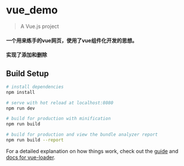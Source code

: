 # vue_demo

> A Vue.js project
#### 一个用来练手的vue网页，使用了vue组件化开发的思想。
#### 实现了添加和删除
## Build Setup

``` bash
# install dependencies
npm install

# serve with hot reload at localhost:8080
npm run dev

# build for production with minification
npm run build

# build for production and view the bundle analyzer report
npm run build --report
```

For a detailed explanation on how things work, check out the [guide](http://vuejs-templates.github.io/webpack/) and [docs for vue-loader](http://vuejs.github.io/vue-loader).
